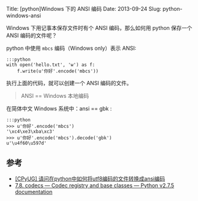 Title: [python]Windows 下的 ANSI 编码
Date: 2013-09-24
Slug: python-windows-ansi

Windows 下用记事本保存文件时有个 ANSI 编码，那么如何用 python 保存一个 ANSI 编码的文件呢？

python 中使用 `mbcs` 编码（Windows only）表示 ANSI:

    :::python
    with open('hello.txt', 'w') as f:
        f.write(u'你好'.encode('mbcs'))

执行上面的代码，就可以创建一个 ANSI 编码的文件。

> ANSI == Windows 本地编码

在简体中文 Windows 系统中：ansi == gbk :

    :::python
    >>> u'你好'.encode('mbcs')
    '\xc4\xe3\xba\xc3'
    >>> u'你好'.encode('mbcs').decode('gbk')
    u'\u4f60\u597d'


## 参考

* [\[CPyUG\] 请问在python中如何将utf8编码的文件转换成ansi编码](http://comments.gmane.org/gmane.org.user-groups.python.chinese/93052)
* [7.8. codecs — Codec registry and base classes — Python v2.7.5 documentation ](http://docs.python.org/2/library/codecs.html#python-specific-encodings)
